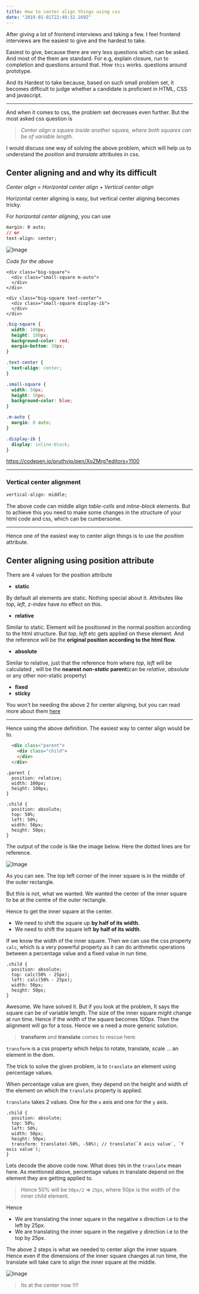 ```yaml
---
title: How to center align things using css
date: "2019-01-01T22:40:32.169Z"
---
```


After giving a lot of frontend interviews and taking a few. I feel frontend interviews are the easiest to give and the hardest to take.

 Easiest to give, because there are very less questions which can be asked. And most of the them are standard. For e.g, explain closure, run to completion and questions around that. How `this` works. questions around prototype.

 And its Hardest to take because, based on such small problem set, it becomes difficult to judge whether a candidate is proficient in HTML, CSS and javascript.

 ---

And when it comes to css, the problem set decreases even further.  But the most asked css question is 

> *Center align a square inside another square, where both squares can be of variable length.*

I would discuss one way of solving the above problem, which will help us to understand the *position* and *translate* attributes in css.

## Center aligning and and why its difficult

*Center align = Horizontal center align + Vertical center align*

Horizontal center aligning is easy, but vertical center aligning becomes tricky.

For *horizontal center aligning*, you can use

```css
margin: 0 auto;
// or
text-align: center;
```

![Image](horizontal-center.png "Horizontal center alignment")

*Code for the above*

```html{2,6,7}
<div class="big-square">
  <div class="small-square m-auto">
  </div>
</div>

<div class="big-square text-center">
  <div class="small-square display-ib">
  </div>
</div>
```

```css
.big-square {
  width: 100px;
  height: 100px;
  background-color: red;
  margin-bottom: 30px;
}

.text-center {
  text-align: center;
}

.small-square {
  width: 50px;
  height: 50px;
  background-color: blue;
}

.m-auto {
  margin: 0 auto;
}

.display-ib {
  display: inline-block;
}
```

https://codepen.io/pruthvip/pen/XoZMrg?editors=1100

---
### Vertical center alignment

```css
vertical-align: middle;
```

The above code can middle align *table-cells* and *inline-block* elements. But to achieve this you need to make some changes in the structure of your html code and css, which can be cumbersome.

---

Hence one of the easiest way to center align things is to use the *position* attribute.

## Center aligning using position attribute
There are 4 values for the position attribute
* **static**

By default all elements are static. Nothing special about it. Attributes like *top*, *left*, *z-index* have no effect on this.
* **relative**

Similar to static. Element will be positioned in the normal position according to the html structure. But *top*, *left* etc gets applied on these element. And the reference will be the **original position according to the html flow**.
* **absolute**

Similar to relative, just that the reference from where *top*, *left* will be calculated , will be the **nearest *non-static* parent**(can be *relative*, *absolute* or any other non-static property)

* **fixed**
* **sticky**

You won't be needing the above 2 for center aligning, but you can read more about them [here](https://developer.mozilla.org/en-US/docs/Web/CSS/position)

---

Hence using the above definition. The easiest way to center align would be to.

```html
  <div class="parent">
    <div class="child">
    </div>
  </div>
```

```css{2,9,10,11}
.parent {
  position: relative;
  width: 100px;
  height: 100px;
}

.child {
  position: absolute;
  top: 50%;
  left: 50%;
  width: 50px;
  height: 50px;
}
```

The output of the code is like the image below. Here the dotted lines are for reference.

![Image](center-align.png "Centering the child")

As you can see. The top left corner of the inner square is in the middle of the outer rectangle.

But this is not, what we wanted. We wanted the center of the inner square to be at the centre of the outer rectangle.

Hence to get the inner square at the center. 

* We need to shift the square up **by half of its width**.
* We need to shift the square left **by half of its width**.

If we know the width of the inner square. Then we can use the css property `calc`, which is a very powerful property as it can do arithmetic operations between a percentage value and a fixed value in run time.


```css{3,4}
.child {
  position: absolute;
  top: calc(50% - 25px);
  left: calc(50% - 25px);
  width: 50px;
  height: 50px;
}
```

Awesome. We have solved it. But if you look at the problem, It says the square can be of variable length. The size of the inner square might change at run time. Hence if the width of the square becomes 100px. Then the alignment will go for a toss. Hence we a need a more generic solution.

>**transform** and **translate** comes to rescue here.

`transform` is a css property which helps to rotate, translate, scale ... an element in the dom.

The trick to solve the given problem, is to `translate` an element using percentage values.

When percentage value are given, they depend on the height and width of the element on which the `translate` property is applied.

`translate` takes 2 values. One for the `x` axis and one for the `y` axis.

```css{3,4}
.child {
  position: absolute;
  top: 50%;
  left: 50%;
  width: 50px;
  height: 50px;
  transform: translate(-50%, -50%); // translate(`X axis value`, `Y axis value`); 
}
```

Lets decode the above code now. What does `50%` in the `translate` mean here. As mentioned above, percentage values in translate depend on the element they are getting applied to.
>Hence 50% will be `50px/2` => `25px`, where 50px is the width of the inner child element.

Hence
* We are translating the inner square in the negative x direction i.e to the left by 25px.
* We are translating the inner square in the negative y direction i.e to the top by 25px.

The above 2 steps is what we needed to center align the inner square.
Hence even if the dimensions of the inner square changes at run time, the translate will take care to align the inner square at the middle.

![Image](perfect-align.png "Perfect the child")


>Its at the center now !!!!